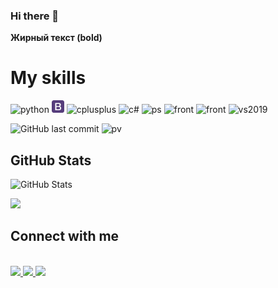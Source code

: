 ### Hi there 👋

__Жирный текст (bold)__



<h1>My skills</h1>

<p align="left"><img src="https://cdn.freebiesupply.com/logos/large/2x/python-5-logo-png-transparent.png" alt="python" width="20" height="20"/> <img src="https://raw.githubusercontent.com/github/explore/80688e429a7d4ef2fca1e82350fe8e3517d3494d/topics/bootstrap/bootstrap.png" alt="bootstrap" width="20" height="20"/> <img src="https://upload.wikimedia.org/wikipedia/commons/thumb/1/18/ISO_C%2B%2B_Logo.svg/1822px-ISO_C%2B%2B_Logo.svg.png" alt="cplusplus" width="20" height="20"/> <img src="https://static.wikia.nocookie.net/wikies/images/4/43/Logo-csharp.png/revision/latest/scale-to-width-down/500?cb=20180617092325&path-prefix=ru" alt="c#" width="20" height="20"/> <img src="https://upload.wikimedia.org/wikipedia/commons/thumb/a/af/Adobe_Photoshop_CC_icon.svg/1200px-Adobe_Photoshop_CC_icon.svg.png" alt="ps" width="20" height="20"/> <img src="https://upload.wikimedia.org/wikipedia/commons/thumb/3/3d/CSS.3.svg/1200px-CSS.3.svg.png" alt="front" width="20" height="29"/> <img src="https://upload.wikimedia.org/wikipedia/commons/thumb/6/61/HTML5_logo_and_wordmark.svg/1200px-HTML5_logo_and_wordmark.svg.png" alt="front" width="26" height="29"/> <img src="https://upload.wikimedia.org/wikipedia/commons/thumb/c/cd/Visual_Studio_2017_Logo.svg/1200px-Visual_Studio_2017_Logo.svg.png" alt="vs2019" width="26" height=29"/> 


![GitHub last commit](https://img.shields.io/github/last-commit/AlexeyTuralysov/AlexeyTuralysov)
![pv](https://pageview.vercel.app/?github_user=AlexeyTuralysov)


   

<h2>GitHub Stats</h2>
<p><img src="https://github-readme-stats.vercel.app/api?username=AlexeyTuralysov&amp;show_icons=true" alt="GitHub Stats"><p>


<p><img src="https://github-readme-stats.vercel.app/api/top-langs/?username=AlexeyTuralysov&layout=compact&langs_count=8&card_width=445"></p>


<h2>Connect with me</h2>
<br />

<a href="https://vk.com/schengen_anarhist" alt="vk" target="_blank">
  <img src="https://cdn.freebiesupply.com/images/large/2x/vk-logo-transparent.png" height="40" />
</a>
<a href="mailto:alexeyturalysov@gmail.com">
  <img src="https://www.google.com/gmail/about/static/images/logo-gmail.png?cache=1adba63" height="40" />
</a>
</a>
<a href="mailto:alexeyturalysov@gmail.com">
  <img src="https://upload.wikimedia.org/wikipedia/commons/thumb/a/a5/Instagram_icon.png/1024px-Instagram_icon.png" height="40" />
</a>

<br />
<br />



